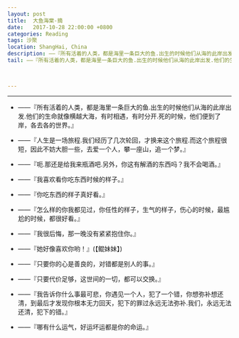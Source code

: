 ```yaml
---
layout: post
title:  大鱼海棠-摘
date:   2017-10-28 22:00:00 +0800
categories: Reading
tags: 沙聚
location: ShangHai, China
description: ——『所有活着的人类，都是海里一条巨大的鱼.出生的时候他们从海的此岸出发.他们的生命就像横越大海，有时相遇，有时分开.死的时候，他们便到了岸，各去各的世界。』
tail: ——『所有活着的人类，都是海里一条巨大的鱼.出生的时候他们从海的此岸出发.他们的生命就像横越大海，有时相遇，有时分开.死的时候，他们便到了岸，各去各的世界。』
      


---
```

---

* ——『所有活着的人类，都是海里一条巨大的鱼.出生的时候他们从海的此岸出发.他们的生命就像横越大海，有时相遇，有时分开.死的时候，他们便到了岸，各去各的世界。』
  
* ——『人生是一场旅程.我们经历了几次轮回，才换来这个旅程.而这个旅程很短，因此不妨大胆一些，去爱一个人，攀一座山，追一个梦。』
  
* ——『呃.那还是给我来瓶酒吧.另外，你这有解酒的东西吗？我不会喝酒。』

* ——『我喜欢看你吃东西时候的样子。』

* ——『你吃东西的样子真好看。』

* ——『怎么样的你我都见过，你任性的样子，生气的样子，伤心的时候，最尴尬的时候，都很好看。』

* ——『我很后悔，那一晚没有紧紧抱住你。』
  
* ——『她好像喜欢你哟！』(【鲲妹妹】)

* ——『只要你的心是善良的，对错都是别人的事。』
  
* ——『只要代价足够，这世间的一切，都可以交换。』
  
* ——『我告诉你什么事最可悲，你遇见一个人，犯了一个错，你想弥补想还清，到最后才发现你根本无力回天，犯下的罪过永远无法弥补.我们，永远无法还清，犯下的错。』
  
* ——『哪有什么运气，好运坏运都是你的命运。』















